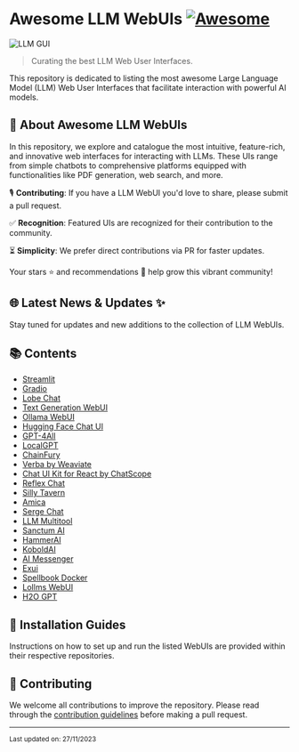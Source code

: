 # Awesome LLM WebUIs [![Awesome](https://awesome.re/badge.svg)](https://awesome.re)

![LLM GUI](<Assets/Awesome GUI LLM.png>)

> Curating the best LLM Web User Interfaces.


This repository is dedicated to listing the most awesome Large Language Model (LLM) Web User Interfaces that facilitate interaction with powerful AI models.

## 🚀 About Awesome LLM WebUIs

In this repository, we explore and catalogue the most intuitive, feature-rich, and innovative web interfaces for interacting with LLMs. These UIs range from simple chatbots to comprehensive platforms equipped with functionalities like PDF generation, web search, and more.

🎙️ **Contributing**: If you have a LLM WebUI you'd love to share, please submit a pull request.

✅ **Recognition**: Featured UIs are recognized for their contribution to the community.

⏳ **Simplicity**: We prefer direct contributions via PR for faster updates.

Your stars ⭐ and recommendations 🫶 help grow this vibrant community!

## 🌐 Latest News & Updates ✨

Stay tuned for updates and new additions to the collection of LLM WebUIs.

## 📚 Contents

- [Streamlit](https://github.com/streamlit/streamlit)
- [Gradio](https://github.com/gradio-app/gradio)
- [Lobe Chat](https://github.com/lobehub/lobe-chat)
- [Text Generation WebUI](https://github.com/oobabooga/text-generation-webui)
- [Ollama WebUI](https://github.com/ollama-webui/ollama-webui)
- [Hugging Face Chat UI](https://github.com/huggingface/chat-ui)
- [GPT-4All](https://github.com/nomic-ai/gpt4all)
- [LocalGPT](https://github.com/PromtEngineer/localGPT)
- [ChainFury](https://github.com/NimbleBoxAI/ChainFury)
- [Verba by Weaviate](https://github.com/weaviate/verba)
- [Chat UI Kit for React by ChatScope](https://github.com/chatscope/chat-ui-kit-react) 
- [Reflex Chat](https://github.com/reflex-dev/reflex-chat)
- [Silly Tavern](https://github.com/SillyTavern/SillyTavern)
- [Amica](https://github.com/semperai/amica)
- [Serge Chat](https://github.com/serge-chat/serge)
- [LLM Multitool](https://github.com/sedwards2009/llm-multitool)
- [Sanctum AI](https://sanctum.ai/)
- [HammerAI](https://www.hammerai.com/desktop)
- [KoboldAI](https://github.com/LostRuins/koboldcpp)
- [AI Messenger](https://github.com/shinomakoi/AI-Messenger)
- [Exui](https://github.com/turboderp/exui)
- [Spellbook Docker](https://github.com/noco-ai/spellbook-docker)
- [Lollms WebUI](https://github.com/ParisNeo/lollms-webui/)
- [H2O GPT](https://github.com/h2oai/h2ogpt)


## 📎 Installation Guides

Instructions on how to set up and run the listed WebUIs are provided within their respective repositories.

## 🤝 Contributing

We welcome all contributions to improve the repository. Please read through the [contribution guidelines](CONTRIBUTING.md) before making a pull request.

---

<small>Last updated on: 27/11/2023</small>
